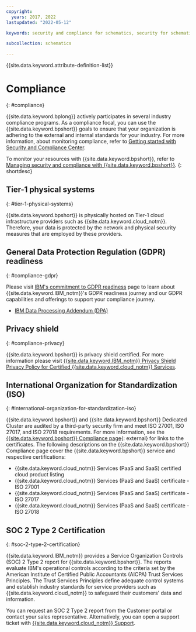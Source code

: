 ```yaml
---
copyright:
  years: 2017, 2022
lastupdated: "2022-05-12"

keywords: security and compliance for schematics, security for schematics, compliance for schematics, compliance

subcollection: schematics

---
```


{{site.data.keyword.attribute-definition-list}}


# Compliance
{: #compliance}

{{site.data.keyword.bplong}} actively participates in several industry compliance programs. As a compliance focal, you can use the {{site.data.keyword.bpshort}} goals to ensure that your organization is adhering to the external and internal standards for your industry. For more information, about monitoring compliance, refer to [Getting started with Security and Compliance Center](/docs/security-compliance?topic=security-compliance-getting-started).

To monitor your resources with {{site.data.keyword.bpshort}}, refer to [Managing security and compliance with {{site.data.keyword.bpshort}}](/docs/schematics?topic=schematics-manage-security-compliance).
{: shortdesc}

## Tier-1 physical systems
{: #tier-1-physical-systems}

{{site.data.keyword.bpshort}} is physically hosted on Tier-1 cloud infrastructure providers such as {{site.data.keyword.cloud_notm}}. Therefore, your data is protected by the network and physical security measures that are employed by these providers.

## General Data Protection Regulation (GDPR) readiness
{: #compliance-gdpr}

Please visit [IBM's commitment to GDPR readiness](https://www.ibm.com/data-responsibility/gdpr/) page to learn about {{site.data.keyword.IBM_notm}}'s GDPR readiness journey and our GDPR capabilities and offerings to support your compliance journey. 

- [IBM Data Processing Addendum (DPA)](https://www.ibm.com/support/customer/csol/terms/?cat=dpa) 

## Privacy shield
{: #compliance-privacy}

{{site.data.keyword.bpshort}} is privacy shield certified. For more information please visit [{{site.data.keyword.IBM_notm}} Privacy Shield Privacy Policy for Certified {{site.data.keyword.cloud_notm}} Services](https://www.ibm.com/privacy/details/us/en/privacy_shield.html).

## International Organization for Standardization (ISO)
{: #international-organization-for-standardization-iso}

{{site.data.keyword.bpshort}} and {{site.data.keyword.bpshort}} Dedicated Cluster are audited by a third-party security firm and meet ISO 27001, ISO 27017, and ISO 27018 requirements. For more information, see the [{{site.data.keyword.bpshort}} Compliance page](https://www.ibm.com/cloud/compliance){: external} for links to the certificates. The following descriptions on the {{site.data.keyword.bpshort}} Compliance page cover the {{site.data.keyword.bpshort}} service and respective certifications:
 
- {{site.data.keyword.cloud_notm}} Services (PaaS and SaaS) certified cloud product listing
- {{site.data.keyword.cloud_notm}} Services (PaaS and SaaS) certificate - ISO 27001
- {{site.data.keyword.cloud_notm}} Services (PaaS and SaaS) certificate - ISO 27017
- {{site.data.keyword.cloud_notm}} Services (PaaS and SaaS) certificate - ISO 27018

## SOC 2 Type 2 Certification
{: #soc-2-type-2-certification}

{{site.data.keyword.IBM_notm}} provides a Service Organization Controls (SOC) 2 Type 2 report for {{site.data.keyword.bpshort}}. The reports evaluate IBM's operational controls according to the criteria set by the American Institute of Certified Public Accountants (AICPA) Trust Services Principles. The Trust Services Principles define adequate control systems and establish industry standards for service providers such as {{site.data.keyword.cloud_notm}} to safeguard their customers' data and information.

You can request an SOC 2 Type 2 report from the Customer portal or contact your sales representative. Alternatively, you can open 
a support ticket with [{{site.data.keyword.cloud_notm}} Support](https://www.ibm.com/cloud/support).
